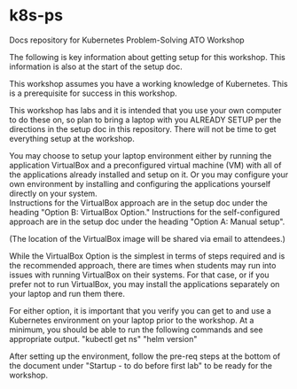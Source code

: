 # k8s-ps
Docs repository for Kubernetes Problem-Solving ATO Workshop

The following is key information about getting setup for this workshop. This information is also at the start of the setup doc.

This workshop assumes you have a working knowledge of Kubernetes.  This is a prerequisite for success in this workshop.

This workshop has labs and it is intended that you use your own computer to do these on, so plan to bring a laptop with you ALREADY SETUP per the directions in the setup doc in this repository.
There will not be time to get everything setup at the workshop.

You may choose to setup your laptop environment either by running the application VirtualBox and a preconfigured virtual machine (VM) with all of the applications already installed and setup on it. Or you may configure your own environment by installing and configuring the applications yourself directly on your system.  
Instructions for the VirtualBox approach are in the setup doc under the heading "Option B: VirtualBox Option." 
Instructions for the self-configured approach are in the setup doc under the heading "Option A: Manual setup".

(The location of the VirtualBox image will be shared via email to attendees.)

While the VirtualBox Option is the simplest in terms of steps required and is the recommended approach, there are times when students may run into issues with running VirtualBox on their systems.  For that case, or if you prefer not to run VirtualBox, you may install the applications separately on your laptop and run them there. 

For either option, it is important that you verify you can get to and use a Kubernetes environment on your laptop prior to the workshop.  At a minimum, you should be able to run the following commands and see appropriate output. 
"kubectl get ns"
"helm version"

After setting up the environment, follow the pre-req steps at the bottom of the document under "Startup - to do before first lab" to be ready for the workshop.

